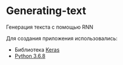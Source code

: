 # Generating-text
Генерация текста с помощью RNN

Для создания приложения использовались:
* Библиотека [Keras](https://ru.wikipedia.org/wiki/Keras)
* [Python 3.6.8](https://www.python.org/downloads/release/python-368/)
